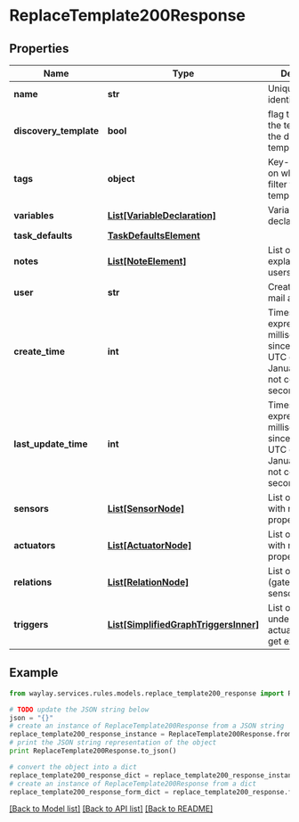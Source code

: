 # ReplaceTemplate200Response


## Properties

Name | Type | Description | Notes
------------ | ------------- | ------------- | -------------
**name** | **str** | Unique template identifier | 
**discovery_template** | **bool** | flag to indicate if the template is the discovery template | 
**tags** | **object** | Key-value pairs on which you can filter to finding templates back | [optional] 
**variables** | [**List[VariableDeclaration]**](VariableDeclaration.md) | Variable declarations | [optional] 
**task_defaults** | [**TaskDefaultsElement**](TaskDefaultsElement.md) |  | [optional] 
**notes** | [**List[NoteElement]**](NoteElement.md) | List of notes as explanation for users | [optional] 
**user** | **str** | Creation user mail address | 
**create_time** | **int** | Timestamp expressed as milliseconds since 00:00:00 UTC on 1 January 1970, not counting leap seconds. | 
**last_update_time** | **int** | Timestamp expressed as milliseconds since 00:00:00 UTC on 1 January 1970, not counting leap seconds. | 
**sensors** | [**List[SensorNode]**](SensorNode.md) | List of sensors with required properties | [optional] 
**actuators** | [**List[ActuatorNode]**](ActuatorNode.md) | List of actuators with required properties | [optional] 
**relations** | [**List[RelationNode]**](RelationNode.md) | List of relations (gates) between sensors | [optional] 
**triggers** | [**List[SimplifiedGraphTriggersInner]**](SimplifiedGraphTriggersInner.md) | List of conditions under which actuators/sensors get executed. | [optional] 

## Example

```python
from waylay.services.rules.models.replace_template200_response import ReplaceTemplate200Response

# TODO update the JSON string below
json = "{}"
# create an instance of ReplaceTemplate200Response from a JSON string
replace_template200_response_instance = ReplaceTemplate200Response.from_json(json)
# print the JSON string representation of the object
print ReplaceTemplate200Response.to_json()

# convert the object into a dict
replace_template200_response_dict = replace_template200_response_instance.to_dict()
# create an instance of ReplaceTemplate200Response from a dict
replace_template200_response_form_dict = replace_template200_response.from_dict(replace_template200_response_dict)
```
[[Back to Model list]](../README.md#documentation-for-models) [[Back to API list]](../README.md#documentation-for-api-endpoints) [[Back to README]](../README.md)


